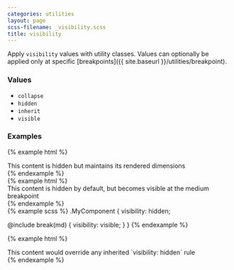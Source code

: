 ```yaml
---
categories: utilities
layout: page
scss-filename: _visibility.scss
title: visibility
---
```

Apply `visibility` values with utility classes. Values can optionally be applied only at specific [breakpoints]({{ site.baseurl }}/utilities/breakpoint).

### Values
* `collapse`
* `hidden`
* `inherit`
* `visible`

### Examples
{% example html %}
<div class="visibility--hidden">
  This content is hidden but maintains its rendered dimensions
</div>
{% endexample %}


<div class="DocsExample DocsExample--grouped">
{% example html %}
<div class="visibility--hidden md-visibility--visible">
  This content is hidden by default, but becomes visible at the medium breakpoint
</div>
{% endexample %}
</div>

<div class="DocsExample DocsExample--renderHidden">
{% example scss %}
.MyComponent {
  visibility: hidden;

  @include break(md) {
    visibility: visible;
  }
}
{% endexample %}
</div>


{% example html %}
<div class="visibility--visible">
  This content would override any inherited `visibility: hidden` rule  
</div>
{% endexample %}

